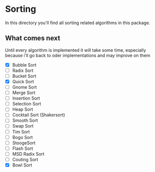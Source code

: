 # Sorting

In this directory you'll find all sorting related algorithms in this package.

## What comes next

Until every algorithm is implemented it will take some time, especially because i'll go back to oder implementations and may improve on them

- [x] Bubble Sort
- [ ] Radix Sort
- [ ] Bucket Sort
- [x] Quick Sort
- [ ] Gnome Sort
- [ ] Merge Sort
- [ ] Insertion Sort
- [ ] Selection Sort
- [ ] Heap Sort
- [ ] Cocktail Sort (Shakersort)
- [ ] Smooth Sort
- [ ] Swap Sort
- [ ] Tim Sort
- [ ] Bogo Sort
- [ ] StoogeSort
- [ ] Flash Sort
- [ ] MSD Radix Sort
- [ ] Couting Sort
- [x] Bowl Sort